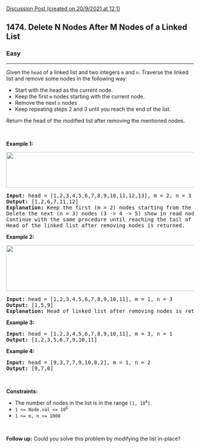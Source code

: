 [Discussion Post (created on 20/9/2021 at 12:1)](https://leetcode.com/problems/delete-n-nodes-after-m-nodes-of-a-linked-list/discuss/1531993/Python-Easy-to-understand!-4-Steps)  
<h2>1474. Delete N Nodes After M Nodes of a Linked List</h2><h3>Easy</h3><hr><div><p>Given the <code>head</code> of a linked list and two integers <code>m</code> and <code>n</code>. Traverse the linked list and remove some nodes in the following way:</p>

<ul>
	<li>Start with the head as the current node.</li>
	<li>Keep the first <code>m</code> nodes starting with the current node.</li>
	<li>Remove the next <code>n</code> nodes</li>
	<li>Keep repeating steps 2 and 3 until you reach the end of the list.</li>
</ul>

<p>Return the head of the modified list after removing the mentioned nodes.</p>


<p>&nbsp;</p>
<p><strong>Example 1:</strong></p>
<img alt="" src="https://assets.leetcode.com/uploads/2020/06/06/sample_1_1848.png" style="width: 600px; height: 95px;">
<pre><strong>Input:</strong> head = [1,2,3,4,5,6,7,8,9,10,11,12,13], m = 2, n = 3
<strong>Output:</strong> [1,2,6,7,11,12]
<strong>Explanation: </strong>Keep the first (m = 2) nodes starting from the head of the linked List  (1 -&gt;2) show in black nodes.
Delete the next (n = 3) nodes (3 -&gt; 4 -&gt; 5) show in read nodes.
Continue with the same procedure until reaching the tail of the Linked List.
Head of the linked list after removing nodes is returned.</pre>

<p><strong>Example 2:</strong></p>
<img alt="" src="https://assets.leetcode.com/uploads/2020/06/06/sample_2_1848.png" style="width: 600px; height: 123px;">
<pre><strong>Input:</strong> head = [1,2,3,4,5,6,7,8,9,10,11], m = 1, n = 3
<strong>Output:</strong> [1,5,9]
<strong>Explanation:</strong> Head of linked list after removing nodes is returned.</pre>

<p><strong>Example 3:</strong></p>

<pre><strong>Input:</strong> head = [1,2,3,4,5,6,7,8,9,10,11], m = 3, n = 1
<strong>Output:</strong> [1,2,3,5,6,7,9,10,11]
</pre>

<p><strong>Example 4:</strong></p>

<pre><strong>Input:</strong> head = [9,3,7,7,9,10,8,2], m = 1, n = 2
<strong>Output:</strong> [9,7,8]
</pre>

<p>&nbsp;</p>
<p><strong>Constraints:</strong></p>

<ul>
	<li>The number of nodes in the list is in the range <code>[1, 10<sup>4</sup>]</code>.</li>
	<li><code>1 &lt;= Node.val &lt;= 10<sup>6</sup></code></li>
	<li><code>1 &lt;= m, n &lt;= 1000</code></li>
</ul>

<p>&nbsp;</p>
<p><strong>Follow up:</strong> Could you solve this problem by modifying the list in-place?</p>
</div>
